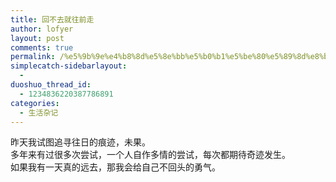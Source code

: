 ```yaml
---
title: 回不去就往前走
author: lofyer
layout: post
comments: true
permalink: /%e5%9b%9e%e4%b8%8d%e5%8e%bb%e5%b0%b1%e5%be%80%e5%89%8d%e8%b5%b0/
simplecatch-sidebarlayout:
  - 
duoshuo_thread_id:
  - 1234836220387786891
categories:
  - 生活杂记
---
```

昨天我试图追寻往日的痕迹，未果。  
多年来有过很多次尝试，一个人自作多情的尝试，每次都期待奇迹发生。  
如果我有一天真的远去，那我会给自己不回头的勇气。